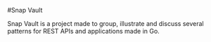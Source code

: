 #Snap Vault

Snap Vault is a project made to group, illustrate and discuss several patterns for REST APIs and applications
made in Go.  
